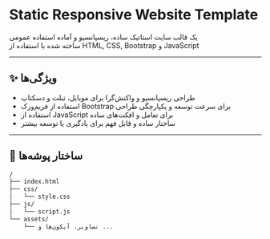 # Static Responsive Website Template

یک قالب سایت استاتیک ساده، ریسپانسیو و آماده استفاده عمومی  
ساخته شده با استفاده از HTML, CSS, Bootstrap و JavaScript

---

## ✨ ویژگی‌ها

- طراحی ریسپانسیو و واکنش‌گرا برای موبایل، تبلت و دسکتاپ
- استفاده از فریم‌ورک Bootstrap برای سرعت توسعه و یکپارچگی طراحی
- استفاده از JavaScript برای تعامل و افکت‌های ساده
- ساختار ساده و قابل فهم برای یادگیری یا توسعه بیشتر

---

## 📁 ساختار پوشه‌ها

```bash
/
├── index.html
├── css/
│   └── style.css
├── js/
│   └── script.js
└── assets/
    └── تصاویر، آیکون‌ها و ...
